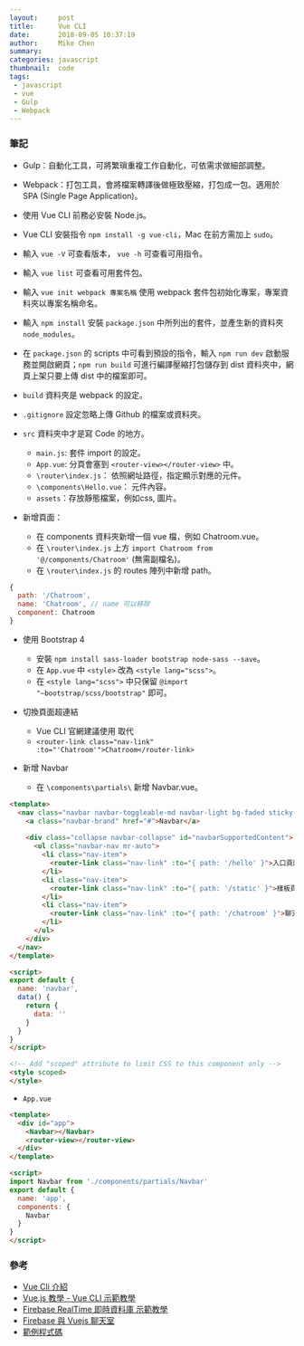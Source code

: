 ```yaml
---
layout:     post
title:      Vue CLI
date:       2018-09-05 10:37:19
author:     Mike Chen
summary:    
categories: javascript
thumbnail:  code
tags:
 - javascript
 - vue
 - Gulp
 - Webpack
---
```



### 筆記

* Gulp：自動化工具，可將繁瑣重複工作自動化，可依需求做細部調整。

* Webpack：打包工具，會將檔案轉譯後做極致壓縮，打包成一包。適用於 SPA (Single Page Application)。

* 使用 Vue CLI 前務必安裝 Node.js。

* Vue CLI 安裝指令 `npm install -g vue-cli`，Mac 在前方需加上 `sudo`。

* 輸入 `vue -V` 可查看版本， `vue -h` 可查看可用指令。

* 輸入 `vue list` 可查看可用套件包。

* 輸入 `vue init webpack 專案名稱` 使用 webpack 套件包初始化專案，專案資料夾以專案名稱命名。

* 輸入 `npm install` 安裝 `package.json` 中所列出的套件，並產生新的資料夾 `node_modules`。

* 在 `package.json` 的 scripts 中可看到預設的指令，輸入 `npm run dev` 啟動服務並開啟網頁；`npm run build` 可進行編譯壓縮打包儲存到 dist 資料夾中，網頁上架只要上傳 dist 中的檔案即可。

* `build` 資料夾是 webpack 的設定。

* `.gitignore` 設定忽略上傳 Github 的檔案或資料夾。

* `src` 資料夾中才是寫 Code 的地方。
  * `main.js`: 套件 import 的設定。
  * `App.vue`: 分頁會塞到 `<router-view></router-view>` 中。
  * `\router\index.js`： 依照網址路徑，指定顯示對應的元件。
  * `\components\Hello.vue`： 元件內容。
  * `assets`：存放靜態檔案，例如css, 圖片。

* 新增頁面：
  * 在 components 資料夾新增一個 vue 檔，例如 Chatroom.vue。
  * 在 `\router\index.js` 上方 `import Chatroom from '@/components/Chatroom'` (無需副檔名)。
  * 在 `\router\index.js` 的 routes 陣列中新增 path。

```js
{
  path: '/Chatroom',
  name: 'Chatroom', // name 可以移除
  component: Chatroom
}
```

* 使用 Bootstrap 4
  * 安裝 `npm install sass-loader bootstrap node-sass --save`。
  * 在 `App.vue` 中 `<style>` 改為 `<style lang="scss">`。
  * 在 `<style lang="scss">` 中只保留 `@import "~bootstrap/scss/bootstrap"` 即可。

* 切換頁面超連結
  * Vue CLI 官網建議使用 <router-link> 取代 <a>
  * `<router-link class="nav-link" :to="'Chatroom'">Chatroom</router-link>`

* 新增 Navbar
  * 在 `\components\partials\` 新增 Navbar.vue。

```html
<template>
  <nav class="navbar navbar-toggleable-md navbar-light bg-faded sticky-top">
    <a class="navbar-brand" href="#">Navbar</a>
  
    <div class="collapse navbar-collapse" id="navbarSupportedContent">
      <ul class="navbar-nav mr-auto">
        <li class="nav-item">
          <router-link class="nav-link" :to="{ path: '/hello' }">入口頁面</router-link>
        </li>
        <li class="nav-item">
          <router-link class="nav-link" :to="{ path: '/static' }">樣板頁面</router-link>
        </li>
        <li class="nav-item">
          <router-link class="nav-link" :to="{ path: '/chatroom' }">聊天室</router-link>
        </li>
      </ul>
    </div>
  </nav>
</template>

<script>
export default {
  name: 'navbar',
  data() {
    return {
      data: ''
    }
  }
}
</script>

<!-- Add "scoped" attribute to limit CSS to this component only -->
<style scoped>
</style>
```

  * `App.vue`
  
```html
<template>
  <div id="app">
    <Navbar></Navbar>  
    <router-view></router-view>
  </div>
</template>

<script>
import Navbar from './components/partials/Navbar'
export default {
  name: 'app',
  components: {
    Navbar
  }
}
</script>
```




### 參考
* [Vue Cli 介紹](https://paper.dropbox.com/doc/Vue-Cli-pbpJGPUyjZy5xuoSFffId)
* [Vue.js 教學 - Vue CLI 示範教學](https://www.youtube.com/watch?v=3ypel9_VtmU)
* [Firebase RealTime 即時資料庫 示範教學](https://www.youtube.com/watch?v=1s2kUYixGwA&t=1850s)
* [Firebase 與 Vuejs 聊天室](https://www.youtube.com/watch?v=puikU47XqvE&t=1239s)
* [範例程式碼](https://github.com/hexschool/hexschool_vuecli_demo)